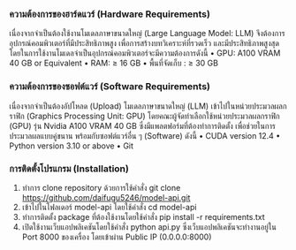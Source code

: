 ### ความต้องการของฮาร์ดแวร์ (Hardware Requirements)
เนื่องจากจำเป็นต้องใช้งานโมเดลภาษาขนาดใหญ่ (Large Language Model: LLM) จึงต้องการอุปกรณ์คอมพิวเตอร์ที่มีประสิทธิภาพสูง เพื่อการสร้างบทวิเคราะห์ที่รวดเร็ว และมีประสิทธิภาพสูงสุด โดยในการใช้งานโมเดลจำเป็นอุปกรณ์คอมพิวเตอร์จะมีความต้องการดังนี้
•	GPU: A100 VRAM 40 GB or Equivalent
•	RAM: ≥ 16 GB
•	พื้นที่จัดเก็บ : ≥ 30 GB
### ความต้องการของซอฟต์แวร์ (Software Requirements)
เนื่องจากจำเป็นต้องอัปโหลด (Upload) โมเดลภาษาขนาดใหญ่ (LLM) เข้าไปในหน่วยประมวลผลกราฟิก (Graphics Processing Unit: GPU) โดยคณะผู้จัดทำเลือกใช้หน่วยประมวลผลกราฟิก (GPU) รุ่น Nvidia A100 VRAM 40 GB ซึ่งมีแพลตฟอร์มที่ต้องทำการติดตั้ง เพื่อช่วยในการประมวลผลแบบคู่ขนาน พร้อมกับซอฟต์แวร์อื่น ๆ (Software) ดังนี้
•	CUDA version 12.4
•	Python version 3.10 or above
•	Git
### การติดตั้งโปรแกรม (Installation)
1.	ทำการ clone repository ด้วยการใช้คำสั่ง
git clone https://github.com/daifugu5246/model-api.git
2.	เข้าไปในโฟลเดอร์ model-api โดยใช้คำสั่ง
cd model-api
3.	ทำการติดตั้ง package ที่ต้องใช้งานโดยใช้คำสั่ง
pip install -r requirements.txt
4.	เปิดใช้งานเว็บแอปพลิเคชันโดยใช้คำสั่ง
python api.py
ซึ่งเว็บแอปพลิเคชันจะทำงานอยู่ใน Port 8000 ของเครื่อง โดยเข้าผ่าน Public IP (0.0.0.0:8000)
